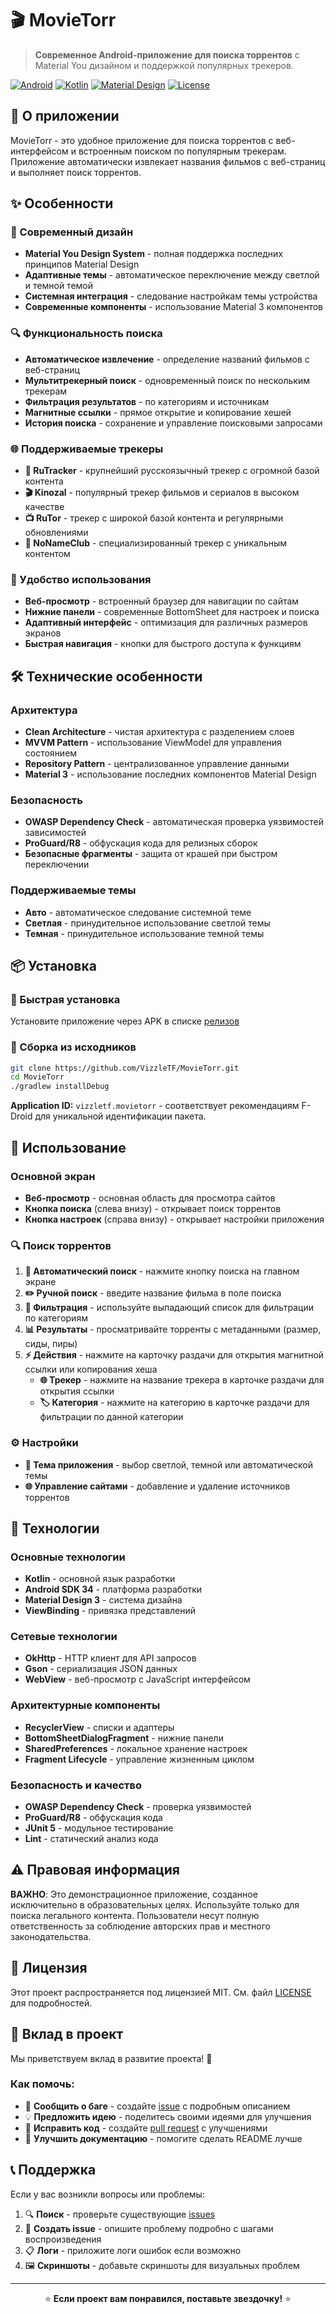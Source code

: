 

# 🎬 MovieTorr

> **Современное Android-приложение для поиска торрентов** с Material You дизайном и поддержкой популярных трекеров.

[![Android](https://img.shields.io/badge/Android-7.0+-green.svg)](https://developer.android.com/about/versions/nougat)
[![Kotlin](https://img.shields.io/badge/Kotlin-1.8+-blue.svg)](https://kotlinlang.org/)
[![Material Design](https://img.shields.io/badge/Material%20Design-3-orange.svg)](https://m3.material.io/)
[![License](https://img.shields.io/badge/License-MIT-yellow.svg)](LICENSE)

## 📱 О приложении

MovieTorr - это удобное приложение для поиска торрентов с веб-интерфейсом и встроенным поиском по популярным трекерам. Приложение автоматически извлекает названия фильмов с веб-страниц и выполняет поиск торрентов.

## ✨ Особенности

### 🎨 Современный дизайн
- **Material You Design System** - полная поддержка последних принципов Material Design
- **Адаптивные темы** - автоматическое переключение между светлой и темной темой
- **Системная интеграция** - следование настройкам темы устройства
- **Современные компоненты** - использование Material 3 компонентов

### 🔍 Функциональность поиска
- **Автоматическое извлечение** - определение названий фильмов с веб-страниц
- **Мультитрекерный поиск** - одновременный поиск по нескольким трекерам
- **Фильтрация результатов** - по категориям и источникам
- **Магнитные ссылки** - прямое открытие и копирование хешей
- **История поиска** - сохранение и управление поисковыми запросами

### 🌐 Поддерживаемые трекеры
- **🎯 RuTracker** - крупнейший русскоязычный трекер с огромной базой контента
- **🎬 Kinozal** - популярный трекер фильмов и сериалов в высоком качестве
- **📺 RuTor** - трекер с широкой базой контента и регулярными обновлениями
- **🎪 NoNameClub** - специализированный трекер с уникальным контентом

### 🎯 Удобство использования
- **Веб-просмотр** - встроенный браузер для навигации по сайтам
- **Нижние панели** - современные BottomSheet для настроек и поиска
- **Адаптивный интерфейс** - оптимизация для различных размеров экранов
- **Быстрая навигация** - кнопки для быстрого доступа к функциям

## 🛠 Технические особенности

### Архитектура
- **Clean Architecture** - чистая архитектура с разделением слоев
- **MVVM Pattern** - использование ViewModel для управления состоянием
- **Repository Pattern** - централизованное управление данными
- **Material 3** - использование последних компонентов Material Design

### Безопасность
- **OWASP Dependency Check** - автоматическая проверка уязвимостей зависимостей
- **ProGuard/R8** - обфускация кода для релизных сборок
- **Безопасные фрагменты** - защита от крашей при быстром переключении

### Поддерживаемые темы
- **Авто** - автоматическое следование системной теме
- **Светлая** - принудительное использование светлой темы
- **Темная** - принудительное использование темной темы

## 📦 Установка

### 🚀 Быстрая установка
Установите приложение через APK в списке [релизов](https://github.com/VizzleTF/MovieTorr/releases)

### 🔧 Сборка из исходников
```bash
git clone https://github.com/VizzleTF/MovieTorr.git
cd MovieTorr
./gradlew installDebug
```

**Application ID:** `vizzletf.movietorr` - соответствует рекомендациям F-Droid для уникальной идентификации пакета.

## 🚀 Использование

### Основной экран
- **Веб-просмотр** - основная область для просмотра сайтов
- **Кнопка поиска** (слева внизу) - открывает поиск торрентов
- **Кнопка настроек** (справа внизу) - открывает настройки приложения

### 🔍 Поиск торрентов
1. **🎯 Автоматический поиск** - нажмите кнопку поиска на главном экране
2. **✏️ Ручной поиск** - введите название фильма в поле поиска
3. **🔽 Фильтрация** - используйте выпадающий список для фильтрации по категориям
4. **📊 Результаты** - просматривайте торренты с метаданными (размер, сиды, пиры)
5. **⚡ Действия** - нажмите на карточку раздачи для открытия магнитной ссылки или копирования хеша
   - **🌐 Трекер** - нажмите на название трекера в карточке раздачи для открытия ссылки
   - **🏷️ Категория** - нажмите на категорию в карточке раздачи для фильтрации по данной категории

### ⚙️ Настройки
- **🎨 Тема приложения** - выбор светлой, темной или автоматической темы
- **🌐 Управление сайтами** - добавление и удаление источников торрентов

## 🔧 Технологии

### Основные технологии
- **Kotlin** - основной язык разработки
- **Android SDK 34** - платформа разработки
- **Material Design 3** - система дизайна
- **ViewBinding** - привязка представлений

### Сетевые технологии
- **OkHttp** - HTTP клиент для API запросов
- **Gson** - сериализация JSON данных
- **WebView** - веб-просмотр с JavaScript интерфейсом

### Архитектурные компоненты
- **RecyclerView** - списки и адаптеры
- **BottomSheetDialogFragment** - нижние панели
- **SharedPreferences** - локальное хранение настроек
- **Fragment Lifecycle** - управление жизненным циклом

### Безопасность и качество
- **OWASP Dependency Check** - проверка уязвимостей
- **ProGuard/R8** - обфускация кода
- **JUnit 5** - модульное тестирование
- **Lint** - статический анализ кода


## ⚠️ Правовая информация

**ВАЖНО**: Это демонстрационное приложение, созданное исключительно в образовательных целях. Используйте только для поиска легального контента. Пользователи несут полную ответственность за соблюдение авторских прав и местного законодательства.

## 📄 Лицензия

Этот проект распространяется под лицензией MIT. См. файл [LICENSE](LICENSE) для подробностей.

## 🤝 Вклад в проект

Мы приветствуем вклад в развитие проекта! 🚀

### Как помочь:
- 🐛 **Сообщить о баге** - создайте [issue](https://github.com/VizzleTF/MovieTorr/issues) с подробным описанием
- 💡 **Предложить идею** - поделитесь своими идеями для улучшения
- 🔧 **Исправить код** - создайте [pull request](https://github.com/VizzleTF/MovieTorr/pulls) с улучшениями
- 📖 **Улучшить документацию** - помогите сделать README лучше

## 📞 Поддержка

Если у вас возникли вопросы или проблемы:

1. 🔍 **Поиск** - проверьте существующие [issues](https://github.com/VizzleTF/MovieTorr/issues)
2. 📝 **Создать issue** - опишите проблему подробно с шагами воспроизведения
3. 📋 **Логи** - приложите логи ошибок если возможно
4. 🖼️ **Скриншоты** - добавьте скриншоты для визуальных проблем

---

<div align="center">

⭐ **Если проект вам понравился, поставьте звездочку!** ⭐

</div>